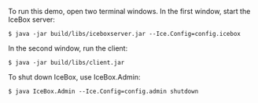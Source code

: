 To run this demo, open two terminal windows. In the first window,
start the IceBox server:

    $ java -jar build/libs/iceboxserver.jar --Ice.Config=config.icebox

In the second window, run the client:

    $ java -jar build/libs/client.jar

To shut down IceBox, use IceBox.Admin:

    $ java IceBox.Admin --Ice.Config=config.admin shutdown
